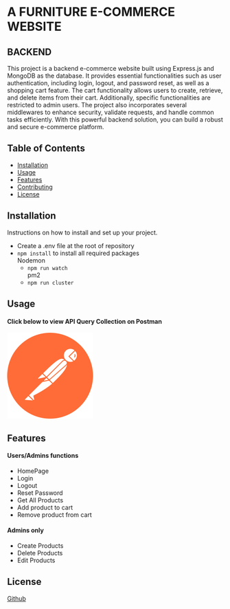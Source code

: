# A FURNITURE E-COMMERCE WEBSITE
## BACKEND

This project is a backend e-commerce website built using Express.js and MongoDB as the database. It provides essential functionalities such as user authentication, including login, logout, and password reset, as well as a shopping cart feature. The cart functionality allows users to create, retrieve, and delete items from their cart. Additionally, specific functionalities are restricted to admin users. The project also incorporates several middlewares to enhance security, validate requests, and handle common tasks efficiently. With this powerful backend solution, you can build a robust and secure e-commerce platform.

## Table of Contents

- [Installation](#installation)
- [Usage](#usage)
- [Features](#features)
- [Contributing](#contributing)
- [License](#license)

## Installation

Instructions on how to install and set up your project.  
- Create a .env file at the root of repository
- `npm install` to install all required packages  
Nodemon
  - `npm run watch`  
pm2
  - `npm run cluster`
## Usage
#### Click below to view API Query Collection  on Postman
[![Icon](postman-icon.svg)](https://interstellar-sunset-565149.postman.co/workspace/Furniture-Eccomerce-API-query~e78299ef-1342-40f6-a806-60c71a4a7a73/collection/23031395-a658c5b0-a1bc-4fc5-80c4-19b06b3a23cb?action=share&creator=23031395)  


## Features

#### Users/Admins functions
- HomePage
- Login
- Logout
- Reset Password
- Get All Products
- Add product to cart
- Remove product from cart
#### Admins only
- Create Products
- Delete Products
- Edit Products


## License
[Github](https://github.com)
